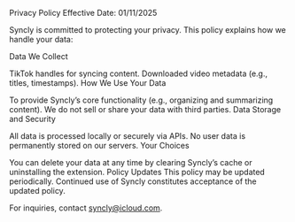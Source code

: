 Privacy Policy
Effective Date: 01/11/2025

Syncly is committed to protecting your privacy. This policy explains how we handle your data:

Data We Collect

TikTok handles for syncing content.
Downloaded video metadata (e.g., titles, timestamps).
How We Use Your Data

To provide Syncly’s core functionality (e.g., organizing and summarizing content).
We do not sell or share your data with third parties.
Data Storage and Security

All data is processed locally or securely via APIs. No user data is permanently stored on our servers.
Your Choices

You can delete your data at any time by clearing Syncly’s cache or uninstalling the extension.
Policy Updates
This policy may be updated periodically. Continued use of Syncly constitutes acceptance of the updated policy.

For inquiries, contact syncly@icloud.com.
